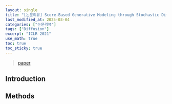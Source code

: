 ```yaml
---
layout: single
title: "[논문리뷰] Score-Based Generative Modeling through Stochastic Differential Equations"
last_modified_at: 2025-03-04
categories: ["논문리뷰"]
tags: ["Diffusion"]
excerpt: "ICLR 2021"
use_math: true
toc: true
toc_sticky: true
---
```


> [paper](https://arxiv.org/abs/2011.13456)

## Introduction

## Methods
